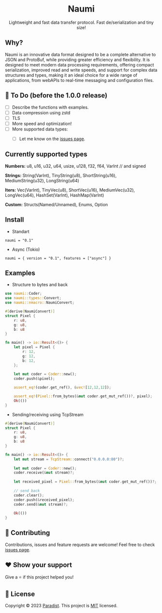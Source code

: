 <h1 align=center>Naumi</h1>
<p align=center>Lightweight and fast data transfer protocol. Fast de/serialization and tiny size!</p>

## Why?


Naumi is an innovative data format designed to be a complete alternative to JSON and ProtoBuf, while providing greater efficiency and flexibility. It is designed to meet modern data processing requirements, offering compact serialization, improved read and write speeds, and support for complex data structures and types, making it an ideal choice for a wide range of applications, from webAPIs to real-time messaging and configuration files.

## 📝 To Do (before the 1.0.0 release)

- [ ] Describe the functions with examples.
- [ ] Data compression using zstd
- [ ] TLS
- [ ] More speed and optimization!
- [ ] More supported data types:
  - [ ] Let me know on the [issues page](https://github.com/Paradist/naumi/issues).


## Currently supported types

 **Numbers:** u8, u16, u32, u64, usize, u128, f32, f64, VarInt // and signed
 
 **Strings:** String(VarInt), TinyString(u8), ShortString(u16), MediumString(u32), LongString(u64) 
 
 **Iters:** Vec(VarInt), TinyVec(u8), ShortVec(u16), MediumVec(u32), LongVec(u64), HashSet(VarInt), HashMap(VarInt)
 
 **Custom:** Structs(Named/Unnamed), Enums, Option

## Install

* Standart
```
naumi = "0.1"
```

* Async (Tokio)
```
naumi = { version = "0.1", features = ["async"] }
```


## Examples


 * Structure to bytes and back
```rust
use naumi::Coder;
use naumi::types::Convert;
use naumi::nmacro::NaumiConvert;

#[derive(NaumiConvert)]
struct Pixel {
    r: u8,
    g: u8,
    b: u8
}

fn main() -> io::Result<()> {
    let pixel = Pixel {
        r: 12,
        g: 12,
        b: 12,
    };
    
    let mut coder = Coder::new();
    coder.push(&pixel);

    assert_eq!(coder.get_ref(), &vec![12,12,12]);

    assert_eq!(Pixel::from_bytes(&mut coder.get_mut_ref())?, pixel);
    Ok(())
}
```


 * Sending/receiving using TcpStream
```rust
#[derive(NaumiConvert)]
struct Pixel {
    r: u8,
    g: u8,
    b: u8
}

fn main() -> io::Result<()> {
    let mut stream = TcpStream::connect("0.0.0.0:80")?;
    
    let mut coder = Coder::new();
    coder.receive(&mut stream)?;
    
    let received_pixel = Pixel::from_bytes(&mut coder.get_mut_ref())?;
    
    // send back
    coder.clear();
    coder.push(&received_pixel);
    coder.send(&mut stream)?;
    
    Ok(())
}
```
## 🤝 Contributing

Contributions, issues and feature requests are welcome!
Feel free to check [issues page](https://github.com/Paradist/naumi/issues).

## ❤️ Show your support

Give a ⭐️ if this project helped you!

## 📝 License

Copyright © 2023 [Paradist](https://github.com/Paradist).
This project is [MIT](LICENSE) licensed.
